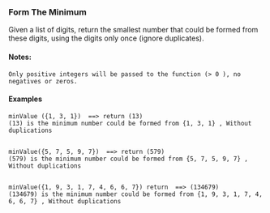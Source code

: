 ### Form The Minimum

Given a list of digits, return the smallest number that could be formed from these digits, using the digits only once (ignore duplicates).

#### Notes:

    Only positive integers will be passed to the function (> 0 ), no negatives or zeros.

#### Examples
```
minValue ({1, 3, 1})  ==> return (13)
(13) is the minimum number could be formed from {1, 3, 1} , Without duplications


minValue({5, 7, 5, 9, 7})  ==> return (579)
(579) is the minimum number could be formed from {5, 7, 5, 9, 7} , Without duplications


minValue({1, 9, 3, 1, 7, 4, 6, 6, 7}) return  ==> (134679)
(134679) is the minimum number could be formed from {1, 9, 3, 1, 7, 4, 6, 6, 7} , Without duplications 
